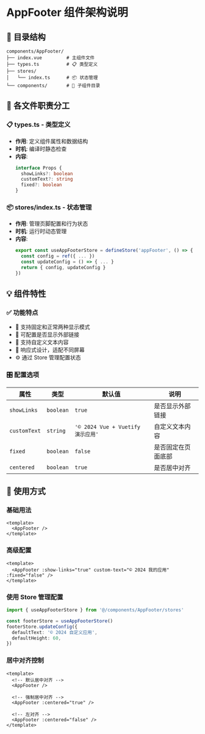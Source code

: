 # AppFooter 组件架构说明

## 📁 目录结构

```
components/AppFooter/
├── index.vue         # 主组件文件
├── types.ts          # 📋 类型定义
├── stores/
│   └── index.ts      # 📦 状态管理
└── components/       # 🧩 子组件目录
```

## 🎯 各文件职责分工

### 📋 types.ts - 类型定义

- **作用**: 定义组件属性和数据结构
- **时机**: 编译时静态检查
- **内容**:
  ```typescript
  interface Props {
    showLinks?: boolean
    customText?: string
    fixed?: boolean
  }
  ```

### 📦 stores/index.ts - 状态管理

- **作用**: 管理页脚配置和行为状态
- **时机**: 运行时动态管理
- **内容**:
  ```typescript
  export const useAppFooterStore = defineStore('appFooter', () => {
    const config = ref({ ... })
    const updateConfig = () => { ... }
    return { config, updateConfig }
  })
  ```

## 💡 组件特性

### ✅ 功能特点

- 🎨 支持固定和正常两种显示模式
- 🔗 可配置是否显示外部链接
- 📝 支持自定义文本内容
- 📱 响应式设计，适配不同屏幕
- ⚙️ 通过 Store 管理配置状态

### 🎛️ 配置选项

| 属性         | 类型      | 默认值                            | 说明               |
| ------------ | --------- | --------------------------------- | ------------------ |
| `showLinks`  | `boolean` | `true`                            | 是否显示外部链接   |
| `customText` | `string`  | `'© 2024 Vue + Vuetify 演示应用'` | 自定义文本内容     |
| `fixed`      | `boolean` | `false`                           | 是否固定在页面底部 |
| `centered`   | `boolean` | `true`                            | 是否居中对齐       |

## 🚀 使用方式

### 基础用法

```vue
<template>
  <AppFooter />
</template>
```

### 高级配置

```vue
<template>
  <AppFooter :show-links="true" custom-text="© 2024 我的应用" :fixed="false" />
</template>
```

### 使用 Store 管理配置

```typescript
import { useAppFooterStore } from '@/components/AppFooter/stores'

const footerStore = useAppFooterStore()
footerStore.updateConfig({
  defaultText: '© 2024 自定义应用',
  defaultHeight: 60,
})
```

### 居中对齐控制

```vue
<template>
  <!-- 默认居中对齐 -->
  <AppFooter />

  <!-- 强制居中对齐 -->
  <AppFooter :centered="true" />

  <!-- 左对齐 -->
  <AppFooter :centered="false" />
</template>
```
